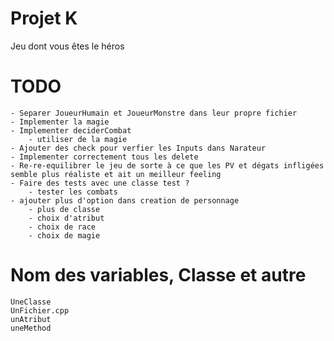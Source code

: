 # Projet K
 Jeu dont vous êtes le héros

# TODO
    - Separer JoueurHumain et JoueurMonstre dans leur propre fichier
    - Implementer la magie
    - Implementer deciderCombat
        - utiliser de la magie
    - Ajouter des check pour verfier les Inputs dans Narateur
    - Implementer correctement tous les delete
    - Re-re-equilibrer le jeu de sorte à ce que les PV et dégats infligées semble plus réaliste et ait un meilleur feeling
    - Faire des tests avec une classe test ?
        - tester les combats
    - ajouter plus d'option dans creation de personnage
        - plus de classe
        - choix d'atribut
        - choix de race
        - choix de magie

# Nom des variables, Classe et autre
    UneClasse
    UnFichier.cpp
    unAtribut
    uneMethod